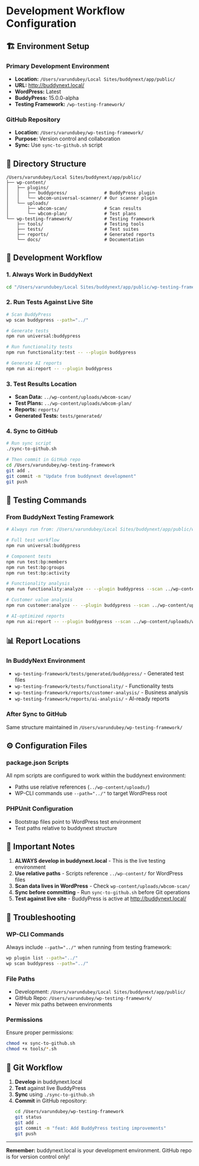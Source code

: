 # Development Workflow Configuration

## 🏗️ Environment Setup

### Primary Development Environment
- **Location:** `/Users/varundubey/Local Sites/buddynext/app/public/`
- **URL:** http://buddynext.local/
- **WordPress:** Latest
- **BuddyPress:** 15.0.0-alpha
- **Testing Framework:** `/wp-testing-framework/`

### GitHub Repository
- **Location:** `/Users/varundubey/wp-testing-framework/`
- **Purpose:** Version control and collaboration
- **Sync:** Use `sync-to-github.sh` script

## 📁 Directory Structure

```
/Users/varundubey/Local Sites/buddynext/app/public/
├── wp-content/
│   ├── plugins/
│   │   ├── buddypress/              # BuddyPress plugin
│   │   └── wbcom-universal-scanner/ # Our scanner plugin
│   └── uploads/
│       ├── wbcom-scan/              # Scan results
│       └── wbcom-plan/              # Test plans
└── wp-testing-framework/            # Testing framework
    ├── tools/                       # Testing tools
    ├── tests/                       # Test suites
    ├── reports/                     # Generated reports
    └── docs/                        # Documentation
```

## 🔄 Development Workflow

### 1. Always Work in BuddyNext
```bash
cd "/Users/varundubey/Local Sites/buddynext/app/public/wp-testing-framework"
```

### 2. Run Tests Against Live Site
```bash
# Scan BuddyPress
wp scan buddypress --path="../"

# Generate tests
npm run universal:buddypress

# Run functionality tests
npm run functionality:test -- --plugin buddypress

# Generate AI reports
npm run ai:report -- --plugin buddypress
```

### 3. Test Results Location
- **Scan Data:** `../wp-content/uploads/wbcom-scan/`
- **Test Plans:** `../wp-content/uploads/wbcom-plan/`
- **Reports:** `reports/`
- **Generated Tests:** `tests/generated/`

### 4. Sync to GitHub
```bash
# Run sync script
./sync-to-github.sh

# Then commit in GitHub repo
cd /Users/varundubey/wp-testing-framework
git add .
git commit -m "Update from buddynext development"
git push
```

## 🎯 Testing Commands

### From BuddyNext Testing Framework
```bash
# Always run from: /Users/varundubey/Local Sites/buddynext/app/public/wp-testing-framework

# Full test workflow
npm run universal:buddypress

# Component tests
npm run test:bp:members
npm run test:bp:groups
npm run test:bp:activity

# Functionality analysis
npm run functionality:analyze -- --plugin buddypress --scan ../wp-content/uploads/wbcom-scan/buddypress-complete.json

# Customer value analysis  
npm run customer:analyze -- --plugin buddypress --scan ../wp-content/uploads/wbcom-scan/buddypress-complete.json

# AI-optimized reports
npm run ai:report -- --plugin buddypress --scan ../wp-content/uploads/wbcom-scan/buddypress-complete.json
```

## 📊 Report Locations

### In BuddyNext Environment
- `wp-testing-framework/tests/generated/buddypress/` - Generated test files
- `wp-testing-framework/tests/functionality/` - Functionality tests
- `wp-testing-framework/reports/customer-analysis/` - Business analysis
- `wp-testing-framework/reports/ai-analysis/` - AI-ready reports

### After Sync to GitHub
Same structure maintained in `/Users/varundubey/wp-testing-framework/`

## ⚙️ Configuration Files

### package.json Scripts
All npm scripts are configured to work within the buddynext environment:
- Paths use relative references (`../wp-content/uploads/`)
- WP-CLI commands use `--path="../"` to target WordPress root

### PHPUnit Configuration
- Bootstrap files point to WordPress test environment
- Test paths relative to buddynext structure

## 🚨 Important Notes

1. **ALWAYS develop in buddynext.local** - This is the live testing environment
2. **Use relative paths** - Scripts reference `../wp-content/` for WordPress files
3. **Scan data lives in WordPress** - Check `wp-content/uploads/wbcom-scan/`
4. **Sync before committing** - Run `sync-to-github.sh` before Git operations
5. **Test against live site** - BuddyPress is active at http://buddynext.local/

## 🔧 Troubleshooting

### WP-CLI Commands
Always include `--path="../"` when running from testing framework:
```bash
wp plugin list --path="../"
wp scan buddypress --path="../"
```

### File Paths
- Development: `/Users/varundubey/Local Sites/buddynext/app/public/`
- GitHub Repo: `/Users/varundubey/wp-testing-framework/`
- Never mix paths between environments

### Permissions
Ensure proper permissions:
```bash
chmod +x sync-to-github.sh
chmod +x tools/*.sh
```

## 📝 Git Workflow

1. **Develop** in buddynext.local
2. **Test** against live BuddyPress
3. **Sync** using `./sync-to-github.sh`
4. **Commit** in GitHub repository:
   ```bash
   cd /Users/varundubey/wp-testing-framework
   git status
   git add .
   git commit -m "feat: Add BuddyPress testing improvements"
   git push
   ```

---

**Remember:** buddynext.local is your development environment. GitHub repo is for version control only!